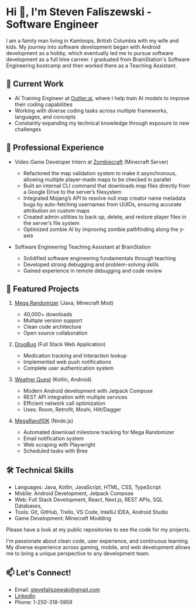 # Hi 👋, I'm Steven Faliszewski - Software Engineer

I am a family man living in Kamloops, British Columbia with my wife and kids. My journey into software development began with Android development as a hobby, which eventually led me to pursue software development as a full time carreer. I graduated from BrainStation's Software Engineering bootcamp and then worked there as a Teaching Assistant. 

## 🔭 Current Work
- AI Training Engineer at [Outlier.ai](https://outlier.ai), where I help train AI models to improve their coding capabilities
- Working with diverse coding tasks across multiple frameworks, languages, and concepts
- Constantly expanding my technical knowledge through exposure to new challenges

## 💼 Professional Experience
- Video Game Developer Intern at [Zombiecraft](https://v2.zombiecraft.net) (Minecraft Server)
  - Refactored the map validation system to make it asynchronous, allowing multiple player-made maps to be checked in parallel
  - Built an internal CLI command that downloads map files directly from a Google Drive to the server’s filesystem
  - Integrated Mojang’s API to resolve null map creator name metadata bugs by auto-fetching usernames from UUIDs, ensuring accurate attribution on custom maps
  - Created admin utilities to back up, delete, and restore player files in the server’s file system
  - Optimized zombie AI by improving zombie pathfinding along the y-axis

- Software Engineering Teaching Assistant at BrainStation
  - Solidified software engineering fundamentals through teaching
  - Developed strong debugging and problem-solving skills
  - Gained experience in remote debugging and code review

## 🚀 Featured Projects
1. [Mega Randomizer](https://www.curseforge.com/minecraft/mc-mods/mega-randomizer) (Java, Minecraft Mod)
   - 40,000+ downloads
   - Multiple version support
   - Clean code architecture
   - Open source collaboration

2. [DrugBug](https://drugbug.netlify.app/) (Full Stack Web Application)
   - Medication tracking and interaction lookup
   - Implemented web push notifications
   - Complete user authentication system

3. [Weather Quest](https://play.google.com/store/apps/details?id=com.steve.weatherquest&hl=en_US) (Kotlin, Android)
   - Modern Android development with Jetpack Compose
   - REST API integration with multiple services
   - Efficient network call optimization
   - Uses: Room, Retrofit, Moshi, Hilt/Dagger

4. [MegaRand10K](https://github.com/stevefali/MegaRand10K) (Node.js)
   - Automated download milestone tracking for Mega Randomizer
   - Email notification system
   - Web scraping with Playwright
   - Scheduled tasks with Bree

## 🛠 Technical Skills
- Languages: Java, Kotlin, JavaScript, HTML, CSS, TypeScript
- Mobile: Android Development, Jetpack Compose
- Web: Full Stack Development, React, Next.js, REST APIs, SQL Databases,
- Tools: Git, GitHub, Trello, VS Code, IntelliJ IDEA, Android Studio
- Game Development: Minecraft Modding

Please have a look at my public repositories to see the code for my projects.

I'm passionate about clean code, user experience, and continuous learning. My diverse experience across gaming, mobile, and web development allows me to bring a unique perspective to any development team.

## 📫 Let's Connect!
- Email: stevefaliszewski@gmail.com
- [LinkedIn](https://www.linkedin.com/in/steven-faliszewski)
- Phone: 1-250-318-5959
